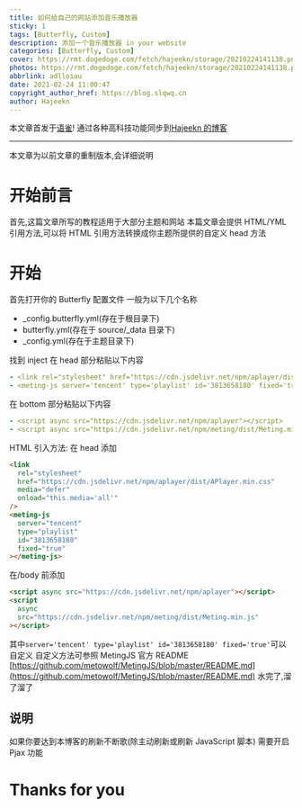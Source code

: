 ```yaml
---
title: 如何给自己的网站添加音乐播放器
sticky: 1
tags: [Butterfly, Custom]
description: 添加一个音乐播放器 in your website
categories: [Butterfly, Custom]
cover: https://rmt.dogedoge.com/fetch/hajeekn/storage/20210224141138.png
photos: https://rmt.dogedoge.com/fetch/hajeekn/storage/20210224141138.png
abbrlink: adlloiau
date: 2021-02-24 11:00:47
copyright_author_href: https://blog.slqwq.cn
author: Hajeekn
---
```


本文章首发于[语雀](https://www.yuque.com/ladjeek/ygg4q6)!
通过各种高科技功能同步到[Hajeekn 的博客](https://blog.slqwq.cn)

---

本文章为以前文章的重制版本,会详细说明

# 开始前言

首先,这篇文章所写的教程适用于大部分主题和网站
本篇文章会提供 HTML/YML 引用方法,可以将 HTML 引用方法转换成你主题所提供的自定义 head 方法

# 开始

首先打开你的 Butterfly 配置文件
一般为以下几个名称

- \_config.butterfly.yml(存在于根目录下)
- butterfly.yml(存在于 source/\_data 目录下)
- \_config.yml(存在于主题目录下)

找到 inject
在 head 部分粘贴以下内容

```yaml
- <link rel="stylesheet" href="https://cdn.jsdelivr.net/npm/aplayer/dist/APlayer.min.css"  media="defer" onload="this.media='all'">
- <meting-js server='tencent' type='playlist' id='3813658180' fixed='true'></meting-js>
```

在 bottom 部分粘贴以下内容

```yaml
- <script async src="https://cdn.jsdelivr.net/npm/aplayer"></script>
- <script async src="https://cdn.jsdelivr.net/npm/meting/dist/Meting.min.js"></script>
```

HTML 引入方法:
在 head 添加

```html
<link
  rel="stylesheet"
  href="https://cdn.jsdelivr.net/npm/aplayer/dist/APlayer.min.css"
  media="defer"
  onload="this.media='all'"
/>
<meting-js
  server="tencent"
  type="playlist"
  id="3813658180"
  fixed="true"
></meting-js>
```

在/body 前添加

```html
<script async src="https://cdn.jsdelivr.net/npm/aplayer"></script>
<script
  async
  src="https://cdn.jsdelivr.net/npm/meting/dist/Meting.min.js"
></script>
```

其中`server='tencent' type='playlist' id='3813658180' fixed='true'`可以自定义
自定义方法可参照 MetingJS 官方 README
[https://github.com/metowolf/MetingJS/blob/master/README.md](https://github.com/metowolf/MetingJS/blob/master/README.md)
水完了,溜了溜了

## 说明

如果你要达到本博客的刷新不断歌(除主动刷新或刷新 JavaScript 脚本)
需要开启 Pjax 功能

# Thanks for you
